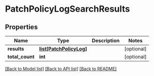 # PatchPolicyLogSearchResults

## Properties
Name | Type | Description | Notes
------------ | ------------- | ------------- | -------------
**results** | [**list[PatchPolicyLog]**](PatchPolicyLog.md) |  | [optional] 
**total_count** | **int** |  | [optional] 

[[Back to Model list]](../README.md#documentation-for-models) [[Back to API list]](../README.md#documentation-for-api-endpoints) [[Back to README]](../README.md)



